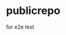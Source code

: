# publicrepo
for e2e test


























































































































































































































































































































































































































































































































































































































































































































































































































































































































































































































































































































































































































































































































































































































































































































































































































































































































































































































































































































































































































































































































































































































































































































































































































































































































































































































































































































































































































































































































































































































































































































































































































































































































































